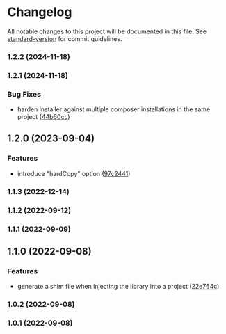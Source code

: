 # Changelog

All notable changes to this project will be documented in this file. See [standard-version](https://github.com/conventional-changelog/standard-version) for commit guidelines.

### 1.2.2 (2024-11-18)

### 1.2.1 (2024-11-18)


### Bug Fixes

* harden installer against multiple composer installations in the same project ([44b60cc](https://github.com/Neunerlei/dbg-global/commit/44b60cc4dd6d6f9bc39482dbc94198e7cf96b5dd))

## 1.2.0 (2023-09-04)


### Features

* introduce "hardCopy" option ([97c2441](https://github.com/Neunerlei/dbg-global/commit/97c2441397edfadaf784add918e207a9f5286a67))

### 1.1.3 (2022-12-14)

### 1.1.2 (2022-09-12)

### 1.1.1 (2022-09-09)

## 1.1.0 (2022-09-08)


### Features

* generate a shim file when injecting the library into a project ([22e764c](https://github.com/Neunerlei/dbg-global/commit/22e764c817a15ce5ad333fe65cfb90fad9d0650a))

### 1.0.2 (2022-09-08)

### 1.0.1 (2022-09-08)

